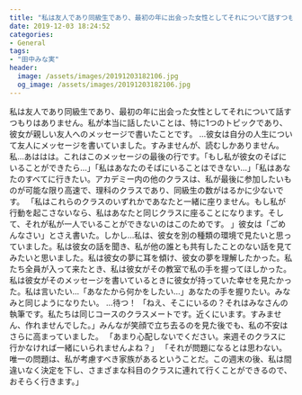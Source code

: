 ```yaml
---
title: "私は友人であり同級生であり、最初の年に出会った女性としてそれについて話すつもりはありません。"
date: 2019-12-03 18:24:52
categories:
- General
tags:
- "田中みな実"
header:
  image: /assets/images/20191203182106.jpg
  og_image: /assets/images/20191203182106.jpg
---
```


私は友人であり同級生であり、最初の年に出会った女性としてそれについて話すつもりはありません。私が本当に話したいことは、特に1つのトピックであり、彼女が親しい友人へのメッセージで書いたことです。 …彼女は自分の人生について友人にメッセージを書いていました。すみませんが、読むしかありません。私…あははは。これはこのメッセージの最後の行です。「もし私が彼女のそばにいることができたら…」「私はあなたのそばにいることはできない…」「私はあなたのすべてに行きたい。アカデミー内の他のクラスは、私が最後に参加したいものが可能な限り高速で、理科のクラスであり、同級生の数がはるかに少ないです。 「私はこれらのクラスのいずれかであなたと一緒に座りません。もし私が行動を起こさないなら、私はあなたと同じクラスに座ることになります。そして、それが私が一人でいることができないのはこのためです。 」彼女は「ごめんなさい」とさえ書いた。しかし…私は、彼女を別の種類の環境で見たいと思っていました。私は彼女の話を聞き、私が他の誰とも共有したことのない話を見てみたいと思いました。私は彼女の夢に耳を傾け、彼女の夢を理解したかった。私たち全員が入って来たとき、私は彼女がその教室で私の手を握ってほしかった。私は彼女がそのメッセージを書いているときに彼女が持っていた幸せを見たかった。私は言いたい…「あなたから何かをしたい…」あなたの手を握りたい。みなみと同じようになりたい。 …待つ！ 「ねえ、そこにいるの？それはみなさんの執筆です。私たちは同じコースのクラスメートです。近くにいます。すみません、作れませんでした。」みんなが笑顔で立ち去るのを見た後でも、私の不安はさらに高まっていました。 「あまり心配しないでください。来週そのクラスに行かなければ一緒にいられませんよね？」 「それが問題になるとは思わない。唯一の問題は、私が考慮すべき家族があるということだ。この週末の後、私は間違いなく決定を下し、さまざまな科目のクラスに連れて行くことができるので、おそらく行きます。」
